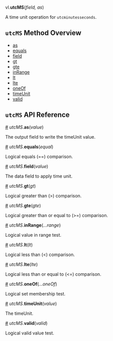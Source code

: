 vl.<b>utcMS</b>(<em>field, as</em>)

A time unit operation for <code>utcminutesseconds</code>.

## <code>utcMS</code> Method Overview

* <a href="#as">as</a>
* <a href="#equals">equals</a>
* <a href="#field">field</a>
* <a href="#gt">gt</a>
* <a href="#gte">gte</a>
* <a href="#inRange">inRange</a>
* <a href="#lt">lt</a>
* <a href="#lte">lte</a>
* <a href="#oneOf">oneOf</a>
* <a href="#timeUnit">timeUnit</a>
* <a href="#valid">valid</a>

## <code>utcMS</code> API Reference

<a id="as" href="#as">#</a>
<em>utcMS</em>.<b>as</b>(<em>value</em>)

The output field to write the timeUnit value.

<a id="equals" href="#equals">#</a>
<em>utcMS</em>.<b>equals</b>(<em>equal</em>)

Logical equals (==) comparison.

<a id="field" href="#field">#</a>
<em>utcMS</em>.<b>field</b>(<em>value</em>)

The data field to apply time unit.

<a id="gt" href="#gt">#</a>
<em>utcMS</em>.<b>gt</b>(<em>gt</em>)

Logical greater than (>) comparison.

<a id="gte" href="#gte">#</a>
<em>utcMS</em>.<b>gte</b>(<em>gte</em>)

Logical greater than or equal to (>=) comparison.

<a id="inRange" href="#inRange">#</a>
<em>utcMS</em>.<b>inRange</b>(<em>...range</em>)

Logical value in range test.

<a id="lt" href="#lt">#</a>
<em>utcMS</em>.<b>lt</b>(<em>lt</em>)

Logical less than (<) comparison.

<a id="lte" href="#lte">#</a>
<em>utcMS</em>.<b>lte</b>(<em>lte</em>)

Logical less than or equal to (<=) comparison.

<a id="oneOf" href="#oneOf">#</a>
<em>utcMS</em>.<b>oneOf</b>(<em>...oneOf</em>)

Logical set membership test.

<a id="timeUnit" href="#timeUnit">#</a>
<em>utcMS</em>.<b>timeUnit</b>(<em>value</em>)

The timeUnit.

<a id="valid" href="#valid">#</a>
<em>utcMS</em>.<b>valid</b>(<em>valid</em>)

Logical valid value test.

